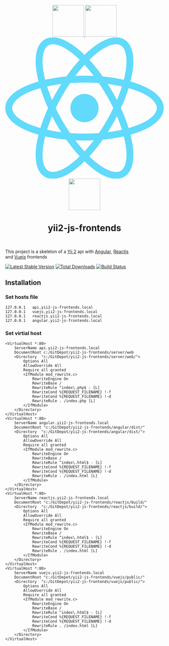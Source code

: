 <p align="center">
    <a href="https://github.com/yiisoft" target="_blank">
        <img src="https://avatars0.githubusercontent.com/u/993323" height="100px">
    </a>
    <a href="https://github.com/angular" target="_blank">
        <img src="https://avatars0.githubusercontent.com/u/139426" height="100px">
    </a>
    <a href="https://github.com/facebook/react" target="_blank">
        <svg xmlns="http://www.w3.org/2000/svg" viewBox="-11.5 -10.23174 23 20.46348">
  <title>React Logo</title>
  <circle cx="0" cy="0" r="2.05" fill="#61dafb"/>
  <g stroke="#61dafb" stroke-width="1" fill="none">
    <ellipse rx="11" ry="4.2"/>
    <ellipse rx="11" ry="4.2" transform="rotate(60)"/>
    <ellipse rx="11" ry="4.2" transform="rotate(120)"/>
  </g>
</svg>
    </a>
    <a href="https://github.com/vuejs/vue" target="_blank">
        <img src="https://vuejs.org/images/logo.png" height="100px">
    </a>
    <h1 align="center">yii2-js-frontends</h1>
    <br>
</p>

This project is a skeleton of a [Yii 2](http://www.yiiframework.com/) api 
with [Angular](https://angular.io/), 
[Reactjs](https://reactjs.org)  
and [Vuejs](https://vuejs.org/) frontends

[![Latest Stable Version](https://img.shields.io/packagist/v/claudejanz/yii2-js-frontends.svg)](https://packagist.org/packages/claudejanz/yii2-js-frontends)
[![Total Downloads](https://img.shields.io/packagist/dt/claudejanz/yii2-js-frontends.svg)](https://packagist.org/packages/claudejanz/yii2-js-frontends)
[![Build Status](https://travis-ci.org/claudejanz/yii2-js-frontends.svg?branch=master)](https://travis-ci.org/claudejanz/yii2-js-frontends)

## Installation

### Set hosts file
~~~
127.0.0.1	api.yii2-js-frontends.local
127.0.0.1	vuejs.yii2-js-frontends.local
127.0.0.1	reactjs.yii2-js-frontends.local
127.0.0.1	angular.yii2-js-frontends.local
~~~

### Set virtial host
~~~
<VirtualHost *:80>
	ServerName api.yii2-js-frontends.local
	DocumentRoot c:/GitDepot/yii2-js-frontends/server/web
	<Directory  "c:/GitDepot/yii2-js-frontends/server/web/">
		Options All
		AllowOverride All
		Require all granted
		<IfModule mod_rewrite.c>
			RewriteEngine On
			RewriteBase /
			RewriteRule ^index\.php$ - [L]
			RewriteCond %{REQUEST_FILENAME} !-f
			RewriteCond %{REQUEST_FILENAME} !-d
			RewriteRule . /index.php [L]
		</IfModule>
	</Directory>
</VirtualHost>
<VirtualHost *:80>
    ServerName angular.yii2-js-frontends.local
    DocumentRoot "c:/GitDepot/yii2-js-frontends/angular/dist/"    
    <Directory  "c:/GitDepot/yii2-js-frontends/angular/dist/">
		Options All
		AllowOverride All
		Require all granted
		<IfModule mod_rewrite.c>
			RewriteEngine On
			RewriteBase /
			RewriteRule ^index\.html$ - [L]
			RewriteCond %{REQUEST_FILENAME} !-f
			RewriteCond %{REQUEST_FILENAME} !-d
			RewriteRule . /index.html [L]
		</IfModule>
	</Directory>
</VirtualHost>
<VirtualHost *:80>
    ServerName reactjs.yii2-js-frontends.local
    DocumentRoot "c:/GitDepot/yii2-js-frontends/reactjs/build/"    
    <Directory  "c:/GitDepot/yii2-js-frontends/reactjs/build/">
		Options All
		AllowOverride All
		Require all granted
		<IfModule mod_rewrite.c>
			RewriteEngine On
			RewriteBase /
			RewriteRule ^index\.html$ - [L]
			RewriteCond %{REQUEST_FILENAME} !-f
			RewriteCond %{REQUEST_FILENAME} !-d
			RewriteRule . /index.html [L]
		</IfModule>
	</Directory>
</VirtualHost>
<VirtualHost *:80>
    ServerName vuejs.yii2-js-frontends.local
    DocumentRoot "c:/GitDepot/yii2-js-frontends/vuejs/public/"    
    <Directory  "c:/GitDepot/yii2-js-frontends/vuejs/public/">
		Options All
		AllowOverride All
		Require all granted
		<IfModule mod_rewrite.c>
			RewriteEngine On
			RewriteBase /
			RewriteRule ^index\.html$ - [L]
			RewriteCond %{REQUEST_FILENAME} !-f
			RewriteCond %{REQUEST_FILENAME} !-d
			RewriteRule . /index.html [L]
		</IfModule>
	</Directory>
</VirtualHost>
~~~